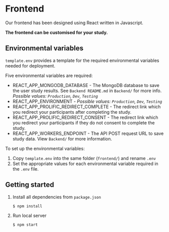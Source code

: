 # Frontend

Our frontend has been designed using React written in Javascript.

**The frontend can be customised for your study.**

## Environmental variables

`template.env` provides a template for the required environmental variables needed for deployment.

Five environmental variables are required:

- REACT_APP_MONGODB_DATABASE - The MongoDB database to save the user study results. See `Backend README.md` in `Backend/` for more info. _Possible values: `Production`, `Dev`, `Testing`_
- REACT_APP_ENVIRONMENT - _Possible values: `Production`, `Dev`, `Testing`_
- REACT_APP_PROLIFIC_REDIRECT_COMPLETE - The redirect link which you redirect your participants after completing the study.
- REACT_APP_PROLIFIC_REDIRECT_CONSENT - The redirect link which you redirect your participants if they do not consent to complete the study.
- REACT_APP_WORKERS_ENDPOINT - The API POST request URL to save study data. View `Backend/` for more information.

To set up the environmental variables:

1. Copy `template.env` into the same folder (`frontend/`) and rename `.env`
2. Set the appropriate values for each environmental variable required in the `.env` file.

## Getting started

1. Install all dependencies from `package.json`

   ```
   $ npm install
   ```

2. Run local server

   ```
   $ npm start
   ```
